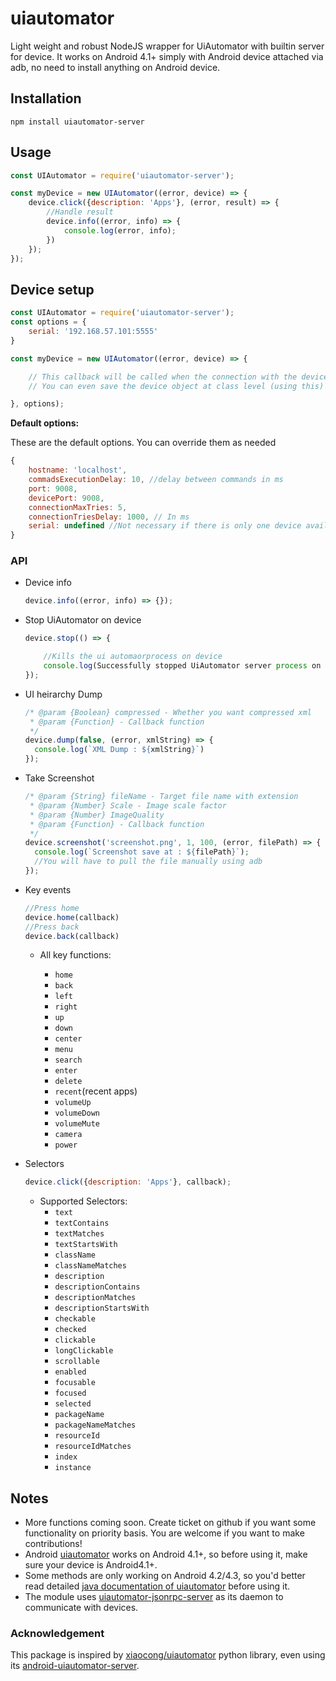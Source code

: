# uiautomator

Light weight and robust NodeJS wrapper for UiAutomator with builtin server for device.
It works on Android 4.1+ simply with Android device attached via adb, no need to install anything on Android device.

## Installation

```cli
npm install uiautomator-server
```

## Usage

```javascript
const UIAutomator = require('uiautomator-server');

const myDevice = new UIAutomator((error, device) => {
    device.click({description: 'Apps'}, (error, result) => {
        //Handle result
        device.info((error, info) => {
            console.log(error, info);
        })
    });
});
```

## Device setup

```javascript
const UIAutomator = require('uiautomator-server');
const options = {
    serial: '192.168.57.101:5555'
}

const myDevice = new UIAutomator((error, device) => {

    // This callback will be called when the connection with the device has been established.
    // You can even save the device object at class level (using this) or globally (if you really wish) to use it later at other places

}, options);
```

**Default options:**

These are the default options. You can override them as needed

```javascript
{
    hostname: 'localhost',
    commadsExecutionDelay: 10, //delay between commands in ms
    port: 9008,
    devicePort: 9008,
    connectionMaxTries: 5,
    connectionTriesDelay: 1000, // In ms
    serial: undefined //Not necessary if there is only one device available
}

```

### API

* Device info

    ```javascript
    device.info((error, info) => {});
    ```
* Stop UiAutomator on device
    ``` javascript
    device.stop(() => {

        //Kills the ui automaorprocess on device
        console.log(Successfully stopped UiAutomator server process on device);
    });
    ```

* UI heirarchy Dump

    ```javascript
    /* @param {Boolean} compressed - Whether you want compressed xml
     * @param {Function} - Callback function
     */
    device.dump(false, (error, xmlString) => {
      console.log(`XML Dump : ${xmlString}`)
    });
    ```

* Take Screenshot

    ```javascript
    /* @param {String} fileName - Target file name with extension
     * @param {Number} Scale - Image scale factor
     * @param {Number} ImageQuality
     * @param {Function} - Callback function
     */
    device.screenshot('screenshot.png', 1, 100, (error, filePath) => {
      console.log(`Screenshot save at : ${filePath}`);
      //You will have to pull the file manually using adb
    });
    ```
* Key events
    ```javascript
    //Press home
    device.home(callback)
    //Press back
    device.back(callback)
    ```
  * All key functions:

    * `home`
    * `back`
    * `left`
    * `right`
    * `up`
    * `down`
    * `center`
    * `menu`
    * `search`
    * `enter`
    * `delete`
    * `recent`(recent apps)
    * `volumeUp`
    * `volumeDown`
    * `volumeMute`
    * `camera`
    * `power`

* Selectors
    ```javascript
    device.click({description: 'Apps'}, callback);
    ```
  * Supported Selectors:
    * `text`
    * `textContains`
    * `textMatches`
    * `textStartsWith`
    * `className`
    * `classNameMatches`
    * `description`
    * `descriptionContains`
    * `descriptionMatches`
    * `descriptionStartsWith`
    * `checkable`
    * `checked`
    * `clickable`
    * `longClickable`
    * `scrollable`
    * `enabled`
    * `focusable`
    * `focused`
    * `selected`
    * `packageName`
    * `packageNameMatches`
    * `resourceId`
    * `resourceIdMatches`
    * `index`
    * `instance`

## Notes

* More functions coming soon. Create ticket on github if you want some functionality on priority basis. You are welcome if you want to make contributions!
* Android [uiautomator](https://developer.android.com/training/testing/ui-testing/index.html) works on Android 4.1+, so before using it, make sure your device is Android4.1+.
* Some methods are only working on Android 4.2/4.3, so you'd better read detailed [java documentation of uiautomator](http://developer.android.com/tools/help/uiautomator/index.html) before using it.
* The module uses [uiautomator-jsonrpc-server](https://github.com/xiaocong/android-uiautomator-server) as its daemon to communicate with devices.

### Acknowledgement

This package is inspired by [xiaocong/uiautomator](https://github.com/xiaocong/uiautomator) python library, even using its [android-uiautomator-server](https://github.com/xiaocong/android-uiautomator-server).